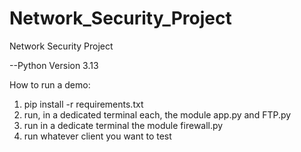 # Network_Security_Project

Network Security Project

--Python Version 3.13
 
How to run a demo:
1. pip install -r requirements.txt
2. run, in a dedicated terminal each, the module app.py and FTP.py
3. run in a dedicate terminal the module firewall.py
4. run whatever client you want to test